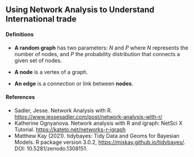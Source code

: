 ## Using Network Analysis to Understand International trade

#### Definitions
- **A random graph** has two parameters: *N* and *P* where *N* represents the number of nodes, and *P* the probability distribution that connects a given set of nodes.

- **A node** is a vertex of a graph.

- **An edge** is a connection or link between **nodes**.


#### **References**
- Sadler, Jesse. Network Analysis with R. https://www.jessesadler.com/post/network-analysis-with-r/
- Katherine Ognyanova. Network analysis with R and igraph: NetSci X Tutorial.
  https://kateto.net/networks-r-igraph
- Matthew Kay (2021). tidybayes: Tidy Data and Geoms for Bayesian Models. R package version 3.0.2, https://mjskay.github.io/tidybayes/. DOI: 10.5281/zenodo.1308151.